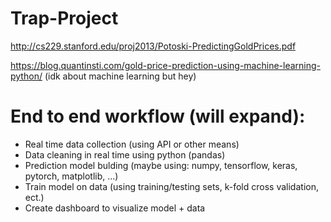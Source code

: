 # Trap-Project

http://cs229.stanford.edu/proj2013/Potoski-PredictingGoldPrices.pdf

https://blog.quantinsti.com/gold-price-prediction-using-machine-learning-python/ (idk about machine learning but hey)

# End to end workflow (will expand): 
* Real time data collection (using API or other means)
* Data cleaning in real time using python (pandas) 
* Prediction model bulding (maybe using: numpy, tensorflow, keras, pytorch, matplotlib, ...)
* Train model on data (using training/testing sets, k-fold cross validation, ect.) 
* Create dashboard to visualize model + data 
